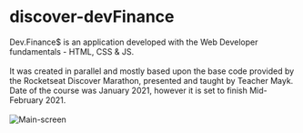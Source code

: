 # discover-devFinance

Dev.Finance$ is an application developed with the Web Developer fundamentals - HTML, CSS & JS. <br> 
<br>
It was created in parallel and mostly based upon the base code provided by the Rocketseat Discover Marathon, presented and taught by Teacher Mayk.
Date of the course was January 2021, however it is set to finish Mid-February 2021.
<br> <br>
![Main-screen](https://user-images.githubusercontent.com/73433189/106135320-a7cdc580-615f-11eb-933c-d5b1ff47289b.PNG)
